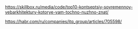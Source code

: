 
https://skillbox.ru/media/code/top10-kontseptsiy-sovremennoy-vebarkhitektury-kotorye-vam-tochno-nuzhno-znat/

https://habr.com/ru/companies/itq_group/articles/705598/